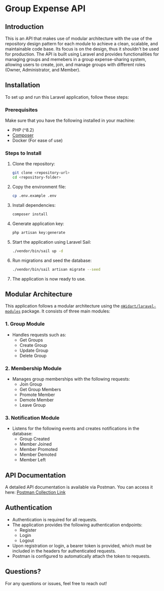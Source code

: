 # Group Expense API

## Introduction

This is an API that makes use of modular architecture with the use of the repository design pattern for each module to achieve a clean, scalable, and maintainable code base. Its focus is on the design, thus it shouldn't be used for production. The API is built using Laravel and provides functionalities for managing groups and memebers in a group expense-sharing system, allowing users to create, join, and manage groups with different roles (Owner, Administrator, and Member).

## Installation

To set up and run this Laravel application, follow these steps:

### Prerequisites

Make sure that you have the following installed in your machine:

- PHP (^8.2)
- [Composer](https://getcomposer.org/)
- Docker (For ease of use)

### Steps to Install

1. Clone the repository:
   ```bash
   git clone <repository-url>
   cd <repository-folder>
   ```
2. Copy the environment file:
   ```bash
   cp .env.example .env
   ```
3. Install dependencies:
   ```bash
   composer install
   ```
5. Generate application key:
   ```bash
   php artisan key:generate
   ```
4. Start the application using Laravel Sail:
   ```bash
   ./vendor/bin/sail up -d
   ```
6. Run migrations and seed the database:
   ```bash
   ./vendor/bin/sail artisan migrate --seed
   ```
7. The application is now ready to use.

## Modular Architecture

This application follows a modular architecture using the [`nWidart/laravel-modules`](https://github.com/nWidart/laravel-modules) package. It consists of three main modules:

### 1. Group Module
- Handles requests such as:
  - Get Groups
  - Create Group
  - Update Group
  - Delete Group

### 2. Membership Module
- Manages group memberships with the following requests:
  - Join Group
  - Get Group Members
  - Promote Member
  - Demote Member
  - Leave Group

### 3. Notification Module
- Listens for the following events and creates notifications in the database:
  - Group Created
  - Member Joined
  - Member Promoted
  - Member Demoted
  - Member Left

## API Documentation

A detailed API documentation is available via Postman. You can access it here:
[Postman Collection Link](https://www.postman.com/interstellar-flare-319171/workspace/group-expense-api-documentation/folder/3529449-066d457c-02cf-4aac-98ce-f55f53b13ef1?action=share&creator=3529449&ctx=documentation)

## Authentication

- Authentication is required for all requests.
- The application provides the following authentication endpoints:
  - Register
  - Login
  - Logout
- Upon registration or login, a bearer token is provided, which must be included in the headers for authenticated requests.
- Postman is configured to automatically attach the token to requests.

## Questions?

For any questions or issues, feel free to reach out!
